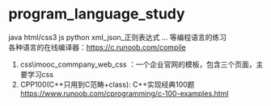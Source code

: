 # program_language_study
java  html/css3   js  python   xml_json_正则表达式 ... 等编程语言的练习  
各种语言的在线编译器：https://c.runoob.com/compile
1. css\imooc_commpany_web_css ：一个企业官网的模板，包含三个页面，主要学习css
2. CPP100(C++只用到C范畴+class):  C++实现经典100题 https://www.runoob.com/cprogramming/c-100-examples.html 
